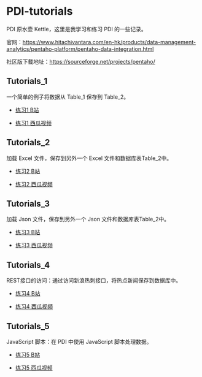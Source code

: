 # PDI-tutorials

PDI 原水壶 Kettle，这里是我学习和练习 PDI 的一些记录。


官网：https://www.hitachivantara.com/en-hk/products/data-management-analytics/pentaho-platform/pentaho-data-integration.html

社区版下载地址：https://sourceforge.net/projects/pentaho/

## Tutorials_1
一个简单的例子将数据从 Table_1 保存到 Table_2。

* [练习1 B站](https://b23.tv/SJPOp9)

* [练习1 西瓜视频](https://v.ixigua.com/JpFBvas/)

## Tutorials_2

加载 Excel 文件，保存到另外一个 Excel 文件和数据库表Table_2中。

* [练习2 B站](https://www.bilibili.com/video/BV1Tp4y1B7Be/)

* [练习2 西瓜视频](https://www.ixigua.com/i6911320394481795584/)

## Tutorials_3

加载 Json 文件，保存到另外一个 Json 文件和数据库表Table_2中。
* [练习3 B站](https://www.bilibili.com/video/BV1Ky4y1U7iG/)

* [练习3 西瓜视频](https://www.ixigua.com/i6911857625093112320/)

## Tutorials_4

REST接口的访问：通过访问新浪热刺接口，将热点新闻保存到数据库中。
* [练习4 B站](https://www.bilibili.com/video/BV12K4y157U2)

* [练习4 西瓜视频](https://www.ixigua.com/i6915605345972781568/)

## Tutorials_5

JavaScript 脚本：在 PDI 中使用 JavaScript 脚本处理数据。
* [练习5 B站](https://www.bilibili.com/video/BV1xX4y1K7WF)

* [练习5 西瓜视频](https://www.ixigua.com/i6916878986651894287/)
